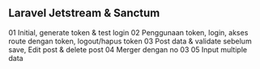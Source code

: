 ## Laravel Jetstream & Sanctum
01 Initial, generate token & test login
02 Penggunaan token, login, akses route dengan token, logout/hapus token
03 Post data & validate sebelum save, Edit post & delete post
04 Merger dengan no 03
05 Input multiple data
